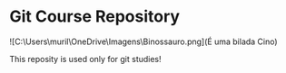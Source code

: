 # Git Course Repository

![C:\Users\muril\OneDrive\Imagens\Binossauro.png](É uma bilada Cino)

This reposity is used only for git studies!
